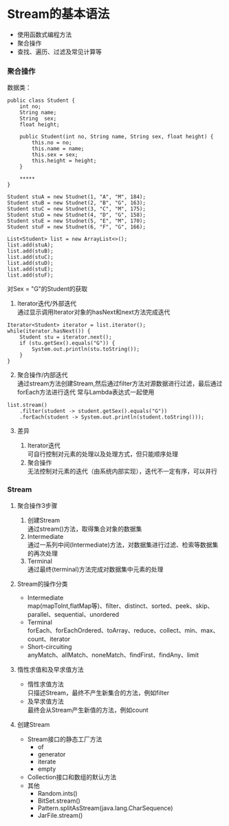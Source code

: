# Stream的基本语法
   * 使用函数式编程方法
   * 聚合操作
   * 查找、遍历、过滤及常见计算等

### 聚合操作
数据类：  
```
public class Student {
	int no;
	String name;
	String  sex;
	float height;

	public Student(int no, String name, String sex, float height) {
		this.no = no;
		this.name = name;
		this.sex = sex;
		this.height = height;
	}

	*****
}

Student stuA = new Studnet(1, "A", "M", 184);
Student stuB = new Studnet(2, "B", "G", 163);
Student stuC = new Studnet(3, "C", "M", 175);
Student stuD = new Studnet(4, "D", "G", 158);
Student stuE = new Studnet(5, "E", "M", 170);
Student stuF = new Studnet(6, "F", "G", 166);

List<Student> list = new ArrayList<>();
list.add(stuA);
list.add(stuB);
list.add(stuC);
list.add(stuD);
list.add(stuE);
list.add(stuF);
```
对Sex = "G"的Student的获取
1. Iterator迭代/外部迭代  
通过显示调用Iterator对象的hasNext和next方法完成迭代
```
Iterator<Student> iterator = list.iterator();
while(iterator.hasNext()) {
	Student stu = iterator.next();
	if (stu.getSex().equals("G")) {
		System.out.println(stu.toString());
	}
}
```
2. 聚合操作/内部迭代  
通过stream方法创建Stream,然后通过filter方法对源数据进行过滤，最后通过forEach方法进行迭代
常与Lambda表达式一起使用
```
list.stream()
    .filter(student -> student.getSex().equals("G"))
    .forEach(student -> System.out.println(student.toString()));
```
3. 差异
   
   1. Iterator迭代  
   可自行控制对元素的处理以及处理方式，但只能顺序处理
   2. 聚合操作  
   无法控制对元素的迭代（由系统内部实现），迭代不一定有序，可以并行

### Stream
1. 聚合操作3步骤
   
   1. 创建Stream  
   通过stream()方法，取得集合对象的数据集
   2. Intermediate  
   通过一系列中间(Intermediate)方法，对数据集进行过滤、检索等数据集的再次处理
   3. Terminal  
   通过最终(terminal)方法完成对数据集中元素的处理
2. Stream的操作分类
   * Intermediate  
      map(mapToInt,flatMap等)、filter、distinct、sorted、peek、skip、parallel、sequential、unordered
   * Terminal  
      forEach、forEachOrdered、toArray、reduce、collect、min、max、count、iterator
   * Short-circuiting  
      anyMatch、allMatch、noneMatch、findFirst、findAny、limit
3. 惰性求值和及早求值方法
   * 惰性求值方法  
   只描述Stream，最终不产生新集合的方法，例如filter
   * 及早求值方法  
   最终会从Stream产生新值的方法，例如count
4. 创建Stream
   * Stream接口的静态工厂方法
      * of
      * generator
      * iterate
      * empty
   * Collection接口和数组的默认方法
   * 其他
      * Random.ints()
      * BitSet.stream()
      * Pattern.splitAsStream(java.lang.CharSequence)
      * JarFile.stream()
